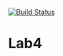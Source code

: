 [![Build Status](https://travis-ci.org/teantut/Lab4.svg?branch=main)](https://travis-ci.org/teantut/Lab4)

# Lab4
